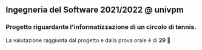 ## **Ingegneria del Software 2021/2022 @ univpm**

### Progetto riguardante l'informatizzazione di un circolo di tennis.



La valutazione raggiunta dal progetto e dalla prova orale è di **29** 🥇
